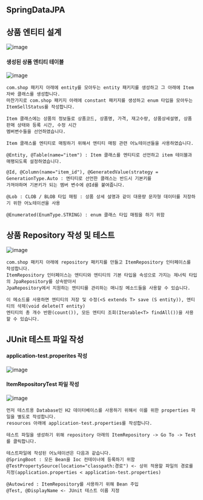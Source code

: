 ## SpringDataJPA

## 상품 엔티티 설계
![image](https://github.com/mr-won/Shopping_Mall/assets/58906858/b3283b05-813a-4ee3-b325-c83c3e249488)   
#### 생성된 상품 엔티티 테이블
![image](https://github.com/mr-won/Shopping_Mall/assets/58906858/619cdd5c-e5e4-4bcf-a619-9f9b12759cb3)    
```
com.shop 패키지 아래에 entity를 모아두는 entity 패키지를 생성하고 그 아래에 Item 자바 클래스를 생성합니다.
마찬가지로 com.shop 패키지 아래에 constant 패키지를 생성하고 enum 타입을 모아두는 ItemSellStatus를 작성합니다.

Item 클래스에는 상품의 정보들로 상품코드, 상품명, 가격, 재고수량, 상품상세설명, 상품 판매 상태와 등록 시간, 수정 시간
멤버변수들을 선언하였습니다.

Item 클래스를 엔티티로 매핑하기 위해서 엔티티 매핑 관련 어노테이션들을 사용하였습니다.

@Entity, @Table(name="item") : Item 클래스를 엔티티로 선언하고 item 테이블과 매팽되도록 설정하였습니다.

@Id, @Column(name="item_id"), @GeneratedValue(strategy = GenerationType.Auto : 엔티티로 선언한 클래스는 반드시 기본키를
가져야하며 기본키가 되는 멤버 변수에 @Id를 붙여줍니다.

@Lob : CLOB / BLOB 타입 매핑 : 상품 상세 설명과 같이 대용량 문자형 데이터를 저장하기 위한 어노테이션을 사용

@Enumerated(EnumType.STRING) : enum 클래스 타입 매핑을 하기 위함
```

## 상품 Repository 작성 및 테스트
![image](https://github.com/mr-won/Shopping_Mall/assets/58906858/02a2ef74-02d9-4195-a428-c3d707b07f9f)
```
com.shop 패키지 아래에 repository 패키지를 만들고 ItemRepository 인터페이스를 작성합니다.
ItemRepository 인터페이스는 엔티티와 엔티티의 기본 타입을 속성으로 가지는 제너릭 타입의 JpaRepository를 상속받아서
JpaRepository에서 지원하는 엔티티를 관리하는 매니징 메소드들을 사용할 수 있습니다.

이 메소드를 사용하면 엔티티의 저장 및 수정(<S extends T> save (S entity)), 엔티티의 삭제(void delete(T entity)
엔티티의 총 개수 반환(count()), 모든 엔티티 조회(Iterable<T> findAll())을 사용할 수 있습니다.
```

## JUnit 테스트 파일 작성
#### application-test.properites 작성
![image](https://github.com/mr-won/Shopping_Mall/assets/58906858/7fab6a86-fc39-4b1c-a355-59e276cde3d1)
#### ItemRepositoryTest 파일 작성
![image](https://github.com/mr-won/Shopping_Mall/assets/58906858/a784b0fe-d9a8-4d8d-95bd-592b44ecaa74)
```
먼저 테스트용 Database인 H2 데이터베이스를 사용하기 위해서 이를 위한 properties 파일을 별도로 작성합니다.
resources 아래에 application-test.properties를 작성합니다.

테스트 파일을 생성하기 위해 repository 아래의 ItemRepository -> Go To -> Test를 클릭합니다.

테스트파일에 작성된 어노테이션은 다음과 같습니다.
@SpringBoot : 모든 Bean을 Ioc 컨테이너에 등록하기 위함
@TestPropertySource(location="classpath:경로") <- 상위 적용할 파일의 경로를 지정(application.properties < application-test.properties)

@Autowired : ItemRepository를 사용하기 위해 Bean 주입
@Test, @DisplayName <- JUnit 테스트 이름 지정
```
